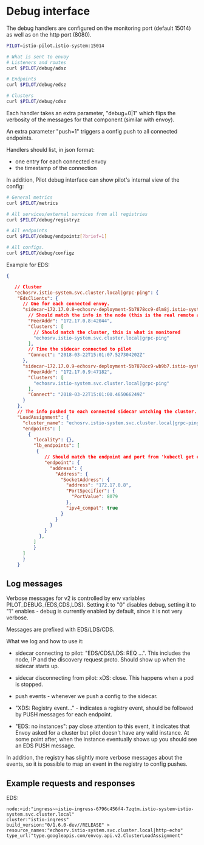 # Debug interface

The debug handlers are configured on the monitoring port (default 15014) as well
as on the http port (8080).

```bash
PILOT=istio-pilot.istio-system:15014

# What is sent to envoy
# Listeners and routes
curl $PILOT/debug/adsz

# Endpoints
curl $PILOT/debug/edsz

# Clusters
curl $PILOT/debug/cdsz
```

Each handler takes an extra parameter, "debug=0|1" which flips the verbosity of the
messages for that component (similar with envoy).

An extra parameter "push=1" triggers a config push to all connected endpoints.

Handlers should list, in json format:

- one entry for each connected envoy
- the timestamp of the connection

In addition, Pilot debug interface can show pilot's internal view of the config:

```bash
# General metrics
curl $PILOT/metrics

# All services/external services from all registries
curl $PILOT/debug/registryz

# All endpoints
curl $PILOT/debug/endpointz[?brief=1]

# All configs.
curl $PILOT/debug/configz

```

Example for EDS:

```json
{

   // Cluster
   "echosrv.istio-system.svc.cluster.local|grpc-ping": {
    "EdsClients": {
      // One for each connected envoy.
      "sidecar~172.17.0.8~echosrv-deployment-5b7878cc9-dlm8j.istio-system~istio-system.svc.cluster.local-116": {
        // Should match the info in the node (this is the real remote address)
        "PeerAddr": "172.17.0.8:42044",
        "Clusters": [
          // Should match the cluster, this is what is monitored
          "echosrv.istio-system.svc.cluster.local|grpc-ping"
        ],
        // Time the sidecar connected to pilot
        "Connect": "2018-03-22T15:01:07.527304202Z"
      },
      "sidecar~172.17.0.9~echosrv-deployment-5b7878cc9-wb9b7.istio-system~istio-system.svc.cluster.local-75": {
        "PeerAddr": "172.17.0.9:47182",
        "Clusters": [
          "echosrv.istio-system.svc.cluster.local|grpc-ping"
        ],
        "Connect": "2018-03-22T15:01:00.465066249Z"
      }
    },
    // The info pushed to each connected sidecar watching the cluster.
    "LoadAssignment": {
      "cluster_name": "echosrv.istio-system.svc.cluster.local|grpc-ping",
      "endpoints": [
        {
          "locality": {},
          "lb_endpoints": [
           {
              // Should match the endpoint and port from 'kubectl get ep'
              "endpoint": {
                "address": {
                  "Address": {
                    "SocketAddress": {
                      "address": "172.17.0.8",
                      "PortSpecifier": {
                        "PortValue": 8079
                      },
                      "ipv4_compat": true
                    }
                  }
                }
              }
            },
          ]
          }
      ]
      }
    }
```

## Log messages

Verbose messages for v2 is controlled by env variables PILOT_DEBUG_{EDS,CDS,LDS}.
Setting it to "0" disables debug, setting it to "1" enables - debug is currently
enabled by default, since it is not very verbose.

Messages are prefixed with EDS/LDS/CDS.

What we log and how to use it:

- sidecar connecting to pilot: "EDS/CDS/LDS: REQ ...". This includes the node, IP and the discovery
request proto. Should show up when the sidecar starts up.

- sidecar disconnecting from pilot: xDS: close. This happens when a pod is stopped.

- push events - whenever we push a config to the sidecar.

- "XDS: Registry event..." - indicates a registry event, should be followed by PUSH messages for
each endpoint.

- "EDS: no instances": pay close attention to this event, it indicates that Envoy asked for
a cluster but pilot doesn't have any valid instance. At some point after, when the instance eventually
shows up you should see an EDS PUSH message.

In addition, the registry has slightly more verbose messages about the events, so it is
possible to map an event in the registry to config pushes.

## Example requests and responses

EDS:

```plain
node:<id:"ingress~~istio-ingress-6796c456f4-7zqtm.istio-system~istio-system.svc.cluster.local"
cluster:"istio-ingress"
build_version:"0/1.6.0-dev//RELEASE" >
resource_names:"echosrv.istio-system.svc.cluster.local|http-echo"
type_url:"type.googleapis.com/envoy.api.v2.ClusterLoadAssignment"
```
